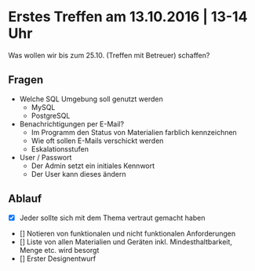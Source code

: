 # Erstes Treffen am 13.10.2016 | 13-14 Uhr

Was wollen wir bis zum 25.10. (Treffen mit Betreuer) schaffen?

## Fragen
- Welche SQL Umgebung soll genutzt werden
    - MySQL
    - PostgreSQL
- Benachrichtigungen per E-Mail?
    - Im Programm den Status von Materialien farblich kennzeichnen
    - Wie oft sollen E-Mails verschickt werden
    - Eskalationsstufen
- User / Passwort
    - Der Admin setzt ein initiales Kennwort
    - Der User kann dieses ändern


## Ablauf

- [x] Jeder sollte sich mit dem Thema vertraut gemacht haben
- [] Notieren von funktionalen und nicht funktionalen Anforderungen
- [] Liste von allen Materialien und Geräten inkl. Mindesthaltbarkeit, Menge etc. wird besorgt
- [] Erster Designentwurf
